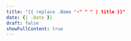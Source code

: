 ```yaml
---
title: "{{ replace .Name "-" " " | title }}"
date: {{ .Date }}
draft: false
showFullContent: true
---
```

